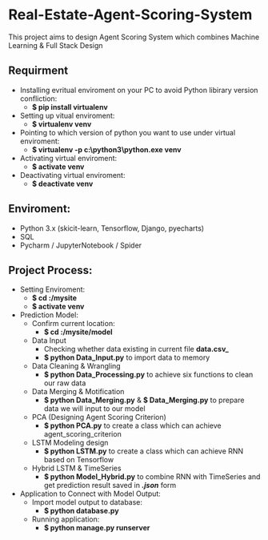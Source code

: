 # Real-Estate-Agent-Scoring-System
This project aims to design Agent Scoring System which combines Machine Learning & Full Stack Design

## Requirment
* Installing evritual enviroment on your PC to avoid Python libirary version confliction:
  * **$ pip install virtualenv**
* Setting up vitual enviroment:
  * **$ virtualenv venv**
* Pointing to which version of python you want to use under virtual enviroment:
  * **$ virtualenv -p c:\python3\python.exe venv**
* Activating virtual enviroment:
  * **$ activate venv**
* Deactivating virtual enviroment:
  * **$ deactivate venv**

## Enviroment:
* Python 3.x (skicit-learn, Tensorflow, Django, pyecharts)
* SQL
* Pycharm / JupyterNotebook / Spider

## Project Process:
* Setting Enviroment:
  * **$ cd :/mysite**
  * **$ activate venv**
* Prediction Model:
  * Confirm current location:
    * **$ cd :/mysite/model**
  * Data Input
    * Checking whether data existing in current file **data.csv_**
    * **$ python Data_Input.py** to import data to memory
  * Data Cleaning & Wrangling
    * **$ python Data_Processing.py** to achieve six functions to clean our raw data
  * Data Merging & Motification
    * **$ python Data_Merging.py** & **$ Data_Merging.py** to prepare data we will input to our model
  * PCA (Designing Agent Scoring Criterion)
    * **$ python PCA.py** to create a class which can achieve agent_scoring_criterion
  * LSTM Modeling design
    * **$ python LSTM.py** to create a class which can achieve RNN based on Tensorflow
  * Hybrid LSTM & TimeSeries
    * **$ python Model_Hybrid.py** to combine RNN with TimeSeries and get prediction result saved in **_.json_** form   
* Application to Connect with Model Output:
  * Import model output to database:
    * **$ python database.py**
  * Running application:
    * **$ python manage.py runserver**
